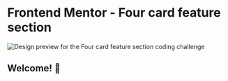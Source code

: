 # Frontend Mentor - Four card feature section

![Design preview for the Four card feature section coding challenge](./design/desktop-preview.jpg)

## Welcome! 👋